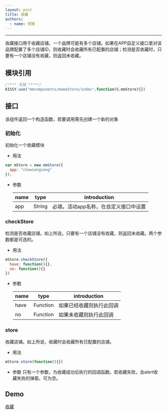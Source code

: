 ```yaml
---
layout: post
title: 收藏
authors:
  - name: 宫晴
---
```


---

收藏接口用于收藏店铺。一个品牌可能有多个店铺。如果在APP自定义接口里对该品牌配置了多个店铺ID，则收藏时会收藏所有已配置的店铺；检测是否收藏时，只要有一个店铺没有收藏，则返回未收藏。

## 模块引用

```javascript
/**** 天猫 *****/
KISSY.use("mmcomponents/mamaStore/index",function(S,mmStore){})
```

## 接口
该组件返回一个构造函数，若要调用需先创建一个新的对象

### 初始化
初始化一个收藏模块

+ 用法

```javascript
var mStore = new mmStore({
  app: "chowsangsang"
});
```

+ 参数

  |  name      |  type    |  introduction  |
  | -----------| -------  |--------------- |
  |  app       |  String  |必填。活动app名称，在自定义接口中设置 |

### checkStore
检测是否收藏店铺。如上所说，只要有一个店铺没有收藏，则返回未收藏。两个参数都是可选的。

+ 用法

```javascript
mStore.checkStore({
  have: function(){},
  no: function(){}
})
```

+ 参数

  |  name      |  type    |  introduction  |
  | -----------| -------  |--------------- |
  |  have      | Function |如果已经收藏则执行此回调 |    
  |  no        | Function |如果未收藏则执行此回调   |


### store
收藏店铺。如上所说，收藏时会收藏所有已配置的店铺。

+ 用法

```javascript
mStore.store(function(){})
```

+ 参数
只有一个参数，为收藏成功后执行的回调函数。若收藏失败，会alert收藏失败的弹窗。可为空。

## Demo
[收藏](http://www.taobao.com/market/alimama/store.php)